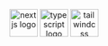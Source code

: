 <div align="center">
  <img src="https://skillicons.dev/icons?i=nextjs" height="50" alt="nextjs logo"  />
  <img src="https://skillicons.dev/icons?i=ts" height="50" alt="typescript logo"  />
  <img src="https://skillicons.dev/icons?i=tailwind" height="50" alt="tailwindcss logo"  />
</div>

###
